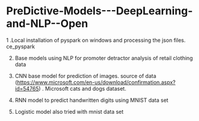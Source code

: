 # PreDictive-Models---DeepLearning-and-NLP--Open

1 .Local installation of pyspark on windows and processing the json files. ce_pyspark

2. Base models using NLP for promoter detractor analysis of retail clothing data

3. CNN base model for prediction of images. source of data (https://www.microsoft.com/en-us/download/confirmation.aspx?id=54765) . Microsoft cats and dogs dataset.

4. RNN model to predict handwritten digits using MNIST data set

5. Logistic model also tried with mnist data set

